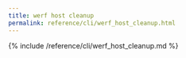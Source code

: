```yaml
---
title: werf host cleanup
permalink: reference/cli/werf_host_cleanup.html
---
```


{% include /reference/cli/werf_host_cleanup.md %}
